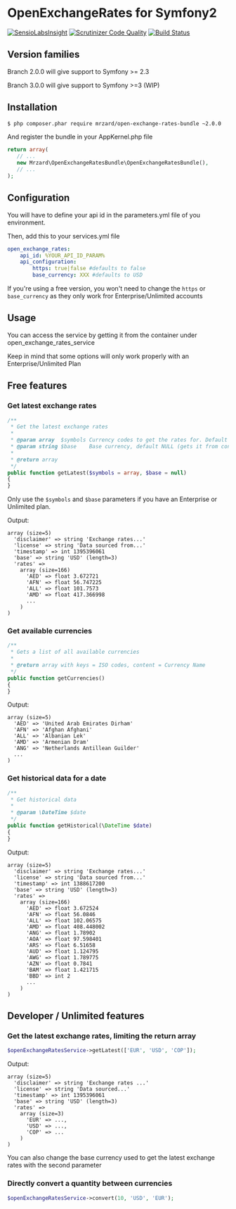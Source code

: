 OpenExchangeRates for Symfony2
==============================

[![SensioLabsInsight](https://insight.sensiolabs.com/projects/ce4cd1cd-f4e5-42ed-8881-7a7d436f4f41/mini.png)](https://insight.sensiolabs.com/projects/ce4cd1cd-f4e5-42ed-8881-7a7d436f4f41)
[![Scrutinizer Code Quality](https://scrutinizer-ci.com/g/mrzard/OpenExchangeRatesBundle/badges/quality-score.png?s=4d7b367f4b6e520f529836f96f6f8ff6fef7ceee)](https://scrutinizer-ci.com/g/mrzard/OpenExchangeRatesBundle/)
[![Build Status](https://travis-ci.org/mrzard/OpenExchangeRatesBundle.svg?branch=master)](https://travis-ci.org/mrzard/OpenExchangeRatesBundle)

## Version families
Branch 2.0.0 will give support to Symfony >= 2.3

Branch 3.0.0 will give support to Symfony >=3 (WIP)

## Installation

``` bash
$ php composer.phar require mrzard/open-exchange-rates-bundle ~2.0.0
```

And register the bundle in your AppKernel.php file

``` php
return array(
   // ...
   new Mrzard\OpenExchangeRatesBundle\OpenExchangeRatesBundle(),
   // ...
);
```


## Configuration

You will have to define your api id in the parameters.yml file of you
environment.

Then, add this to your services.yml file
``` yml
open_exchange_rates:
    api_id: %YOUR_API_ID_PARAM%
    api_configuration:
        https: true|false #defaults to false
        base_currency: XXX #defaults to USD
```

If you're using a free version, you won't need to change the `https` or
`base_currency` as they only work fror Enterprise/Unlimited accounts

## Usage

You can access the service by getting it from the container under
open_exchange_rates_service

Keep in mind that some options will only work properly with an
Enterprise/Unlimited Plan

## Free features

### Get latest exchange rates

``` php
/**
 * Get the latest exchange rates
 *
 * @param array  $symbols Currency codes to get the rates for. Default all
 * @param string $base    Base currency, default NULL (gets it from config)
 *
 * @return array
 */
public function getLatest($symbols = array, $base = null)
{
}
```

Only use the `$symbols` and `$base` parameters if you have an Enterprise or
Unlimited plan.

Output:

```
array (size=5)
  'disclaimer' => string 'Exchange rates...'
  'license' => string 'Data sourced from...'
  'timestamp' => int 1395396061
  'base' => string 'USD' (length=3)
  'rates' =>
    array (size=166)
      'AED' => float 3.672721
      'AFN' => float 56.747225
      'ALL' => float 101.7573
      'AMD' => float 417.366998
      ...
    )
)
```

### Get available currencies

``` php
/**
 * Gets a list of all available currencies
 *
 * @return array with keys = ISO codes, content = Currency Name
 */
public function getCurrencies()
{
}
```

Output:

```
array (size=5)
  'AED' => 'United Arab Emirates Dirham'
  'AFN' => 'Afghan Afghani'
  'ALL' => 'Albanian Lek'
  'AMD' => 'Armenian Dram'
  'ANG' => 'Netherlands Antillean Guilder'
  ...
)
```


### Get historical data for a date

``` php
/**
 * Get historical data
 *
 * @param \DateTime $date
 */
public function getHistorical(\DateTime $date)
{
}
```

Output:

```
array (size=5)
  'disclaimer' => string 'Exchange rates...'
  'license' => string 'Data sourced from...'
  'timestamp' => int 1388617200
  'base' => string 'USD' (length=3)
  'rates' =>
    array (size=166)
      'AED' => float 3.672524
      'AFN' => float 56.0846
      'ALL' => float 102.06575
      'AMD' => float 408.448002
      'ANG' => float 1.78902
      'AOA' => float 97.598401
      'ARS' => float 6.51658
      'AUD' => float 1.124795
      'AWG' => float 1.789775
      'AZN' => float 0.7841
      'BAM' => float 1.421715
      'BBD' => int 2
      ...
    )
)
```

## Developer / Unlimited features

### Get the latest exchange rates, limiting the return array

``` php
$openExchangeRatesService->getLatest(['EUR', 'USD', 'COP']);
```

Output:

```
array (size=5)
  'disclaimer' => string 'Exchange rates ...'
  'license' => string 'Data sourced...'
  'timestamp' => int 1395396061
  'base' => string 'USD' (length=3)
  'rates' =>
    array (size=3)
      'EUR' => ...,
      'USD' => ...,
      'COP' => ...
    )
)
```

You can also change the base currency used to get the latest exchange rates with
the second parameter

### Directly convert a quantity between currencies

``` php
$openExchangeRatesService->convert(10, 'USD', 'EUR');
```
